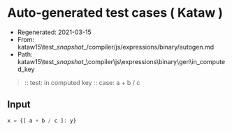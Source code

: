# Auto-generated test cases ( Kataw )
- Regenerated: 2021-03-15
- From: kataw15\test\__snapshot__/compiler/js/expressions/binary/autogen.md
- Path: kataw15\test\__snapshot__\compiler\js\expressions\binary\gen\in_computed_key
> :: test: in computed key
> :: case: a + b / c
## Input

`````js
x = {[ a + b / c ]: y}
`````
